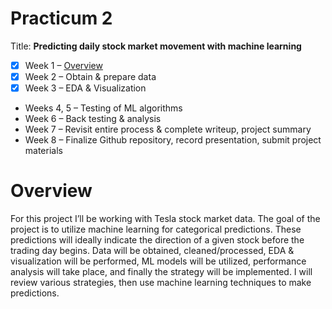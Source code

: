 # Practicum 2
Title: **Predicting daily stock market movement with machine learning**

- [x] Week 1 – [Overview](#overview)
- [x] Week 2 – Obtain & prepare data
- [x] Week 3 – EDA & Visualization 
- Weeks 4, 5 – Testing of ML algorithms
- Week 6 – Back testing & analysis
- Week 7 – Revisit entire process & complete writeup, project summary
- Week 8 – Finalize Github repository, record presentation, submit project materials

# Overview
For this project I’ll be working with Tesla stock market data. The goal of the project is to utilize machine learning for categorical predictions. These predictions will ideally indicate the direction of a given stock before the trading day begins.
Data will be obtained, cleaned/processed, EDA & visualization will be performed, ML models will be utilized, performance analysis will take place, and finally the strategy will be implemented. 
I will review various strategies, then use machine learning techniques to make predictions.
